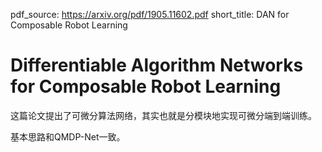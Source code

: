 pdf_source: https://arxiv.org/pdf/1905.11602.pdf
short_title: DAN for Composable Robot Learning
# Differentiable Algorithm Networks for Composable Robot Learning

这篇论文提出了可微分算法网络，其实也就是分模块地实现可微分端到端训练。

基本思路和QMDP-Net一致。